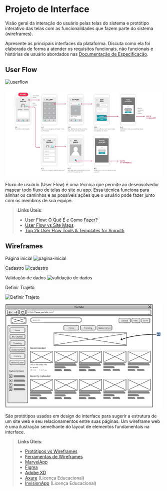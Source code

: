 
# Projeto de Interface

Visão geral da interação do usuário pelas telas do sistema e protótipo interativo das telas com as funcionalidades que fazem parte do sistema (wireframes).

 Apresente as principais interfaces da plataforma. Discuta como ela foi elaborada de forma a atender os requisitos funcionais, não funcionais e histórias de usuário abordados nas <a href="2-Especificação do Projeto.md"> Documentação de Especificação</a>.

## User Flow

![userflow](https://user-images.githubusercontent.com/68402909/232924309-4c5fa3c8-5ecf-40ff-a5fa-c0fcf8c2f8a5.png)


![Exemplo de UserFlow](img/userflow.jpg)

Fluxo de usuário (User Flow) é uma técnica que permite ao desenvolvedor mapear todo fluxo de telas do site ou app. Essa técnica funciona para alinhar os caminhos e as possíveis ações que o usuário pode fazer junto com os membros de sua equipe.

> **Links Úteis**:
> - [User Flow: O Quê É e Como Fazer?](https://medium.com/7bits/fluxo-de-usu%C3%A1rio-user-flow-o-que-%C3%A9-como-fazer-79d965872534)
> - [User Flow vs Site Maps](http://designr.com.br/sitemap-e-user-flow-quais-as-diferencas-e-quando-usar-cada-um/)
> - [Top 25 User Flow Tools & Templates for Smooth](https://www.mockplus.com/blog/post/user-flow-tools)


## Wireframes

Página inicial
![pagina-inicial](https://user-images.githubusercontent.com/68402909/232924427-97bec6c4-a403-4200-8f79-bfcf325a1b38.png)


Cadastro
![cadastro](https://user-images.githubusercontent.com/68402909/232924480-7a3f552c-9f77-403e-98f1-438a4ff359a5.png)

Validação de dados
![validação de dados](https://user-images.githubusercontent.com/68402909/232925050-a9c065a2-c59a-489f-937a-7ac6999253cf.png)

Definir Trajeto

![Definir Trajeto](https://user-images.githubusercontent.com/124322407/233986689-8f42df7f-6653-4c34-9377-610c4017ce00.png)




![Exemplo de Wireframe](img/wireframe-example.png)

São protótipos usados em design de interface para sugerir a estrutura de um site web e seu relacionamentos entre suas páginas. Um wireframe web é uma ilustração semelhante do layout de elementos fundamentais na interface.
 
> **Links Úteis**:
> - [Protótipos vs Wireframes](https://www.nngroup.com/videos/prototypes-vs-wireframes-ux-projects/)
> - [Ferramentas de Wireframes](https://rockcontent.com/blog/wireframes/)
> - [MarvelApp](https://marvelapp.com/developers/documentation/tutorials/)
> - [Figma](https://www.figma.com/)
> - [Adobe XD](https://www.adobe.com/br/products/xd.html#scroll)
> - [Axure](https://www.axure.com/edu) (Licença Educacional)
> - [InvisionApp](https://www.invisionapp.com/) (Licença Educacional)
